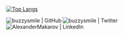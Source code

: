 [![Top Langs](https://github-readme-stats.vercel.app/api/top-langs/?username=buzzysmile&theme=tokyonight)](https://www.linkedin.com/in/alexvmakarov/)

<!--
[![buzzysmile Stats](https://github-readme-stats.vercel.app/api?username=buzzysmile&count_private=true&theme=tokyonight&show_icons=true&include_all_commits=true)](https://github.com/buzzysmile)
**buzzySmile/buzzysmile** is a ✨ _special_ ✨ repository because its `README.md` (this file) appears on your GitHub profile.

Here are some ideas to get you started:

- 🔭 I’m currently working on ...
- 🌱 I’m currently learning ...
- 👯 I’m looking to collaborate on ...
- 🤔 I’m looking for help with ...
- 💬 Ask me about ...
- 📫 How to reach me: ...
- 😄 Pronouns: ...
- ⚡ Fun fact: ...
-->

[<img align="left" alt="buzzysmile | GitHub" src="https://img.shields.io/github/followers/buzzysmile.svg?label=GitHub&style=social" />](https://github.com/buzzysmile/)
[<img align="left" alt="buzzysmile | Twitter" src="https://img.shields.io/twitter/follow/buzzysmile?label=Twitter&style=social" />](https://twitter.com/buzzysmile/)
[<img align="left" alt="AlexanderMakarov | LinkedIn" src="https://img.shields.io/badge/LinkedIn--_.svg?style=social&logo=linkedin" />](https://www.linkedin.com/in/alexvmakarov/)
